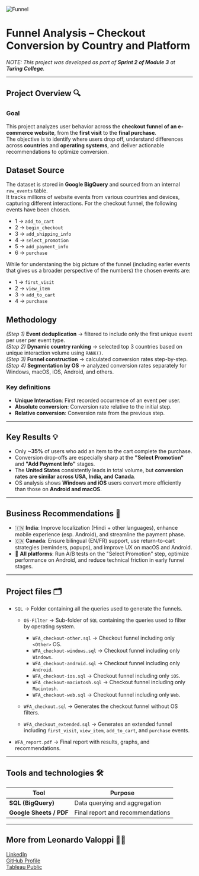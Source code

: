 ![Funnel](https://d2h3pg8y17p5so.cloudfront.net/s3/topics/funnels/sales-funnel-analysis-article-headline.jpg)

# Funnel Analysis – Checkout Conversion by Country and Platform

*NOTE: This project was developed as part of **Sprint 2 of Module 3** at **Turing College**.*

---

## Project Overview 🔍

### Goal
This project analyzes user behavior across the **checkout funnel of an e-commerce website**, from the **first visit** to the **final purchase**.  
The objective is to identify where users drop off, understand differences across **countries** and **operating systems**, and deliver actionable recommendations to optimize conversion.

## Dataset Source
The dataset is stored in **Google BigQuery** and sourced from an internal `raw_events` table.  
It tracks millions of website events from various countries and devices, capturing different interactions. For the checkout funnel, the following events have been chosen.

- 1 → `add_to_cart`
- 2 → `begin_checkout`
- 3 → `add_shipping_info`
- 4 → `select_promotion`
- 5 → `add_payment_info`
- 6 → `purchase`

While for understaning the big picture of the funnel (including earler events that gives us a broader perspective of the numbers) the chosen events are:
- 1 → `first_visit`
- 2 → `view_item`
- 3 → `add_to_cart`
- 4 → `purchase`

## Methodology
*(Step 1)* **Event deduplication** → filtered to include only the first unique event per user per event type.  
*(Step 2)* **Dynamic country ranking** → selected top 3 countries based on unique interaction volume using `RANK()`.  
*(Step 3)* **Funnel construction** → calculated conversion rates step-by-step.  
*(Step 4)* **Segmentation by OS** → analyzed conversion rates separately for Windows, macOS, iOS, Android, and others.

### Key definitions
- **Unique Interaction**: First recorded occurrence of an event per user.  
- **Absolute conversion**: Conversion rate relative to the initial step.  
- **Relative conversion**: Conversion rate from the previous step.

---

## Key Results 💡

- Only **~35%** of users who add an item to the cart complete the purchase.
- Conversion drop-offs are especially sharp at the **"Select Promotion"** and **"Add Payment Info"** stages.
- The **United States** consistently leads in total volume, but **conversion rates are similar across USA, India, and Canada**.
- OS analysis shows **Windows and iOS** users convert more efficiently than those on **Android and macOS**.

---

## Business Recommendations 🎯

- 🇮🇳 **India**: Improve localization (Hindi + other languages), enhance mobile experience (esp. Android), and streamline the payment phase.
- 🇨🇦 **Canada**: Ensure bilingual (EN/FR) support, use return-to-cart strategies (reminders, popups), and improve UX on macOS and Android.
- 📱 **All platforms**: Run A/B tests on the "Select Promotion" step, optimize performance on Android, and reduce technical friction in early funnel stages.

---

## Project files 🗂️

- `SQL` → Folder containing all the queries used to generate the funnels.
  
  - `OS-Filter` → Sub-folder of `SQL` containing the queries used to filter by operating system.
    
    - `WFA_checkout-other.sql` → Checkout funnel including only `<Other>` OS.
    - `WFA_checkout-windows.sql` → Checkout funnel including only `Windows`.
    - `WFA_checkout-android.sql` → Checkout funnel including only `Android`.
    - `WFA_checkout-ios.sql` → Checkout funnel including only `iOS`.
    - `WFA_checkout-macintosh.sql` → Checkout funnel including only `Macintosh`.
    - `WFA_checkout-web.sql` → Checkout funnel including only `Web`.

  - `WFA_checkout.sql` → Generates the checkout funnel without OS filters.
  - `WFA_checkout_extended.sql` → Generates an extended funnel including `first_visit`, `view_item`, `add_to_cart`, and `purchase` events.
      
- `WFA_report.pdf` → Final report with results, graphs, and recommendations.

---

## Tools and technologies 🛠️

| Tool | Purpose |
|------|---------|
| **SQL (BigQuery)** | Data querying and aggregation |
| **Google Sheets / PDF** | Final report and recommendations |

---

## More from Leonardo Valoppi 👨‍💻

[LinkedIn](https://linkedin.com/in/leonardo-valoppi)  
[GitHub Profile](https://github.com/leonardovaloppi)  
[Tableau Public](https://public.tableau.com/app/profile/leonardo.valoppi/vizzes)

